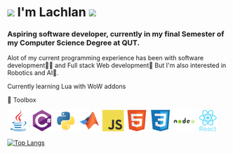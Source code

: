 # <img src="https://c.tenor.com/ECDOKKbP82AAAAAi/sonic-hi.gif" width="50px"> I'm Lachlan <img src="https://c.tenor.com/ECDOKKbP82AAAAAi/sonic-hi.gif" width="50px">

### Aspiring software developer, currently in my final Semester of my Computer Science Degree at QUT.
Alot of my current programming experience has been with software development👩‍💻 and Full stack Web development📶 But I'm also interested in Robotics and AI🤖. 

Currently learning Lua with WoW addons

🧰 Toolbox

<img src="https://github.com/devicons/devicon/blob/master/icons/java/java-original.svg" alt="Java logo" width="50px"> <img 
src="https://github.com/devicons/devicon/blob/master/icons/csharp/csharp-original.svg" alt="C# logo" width="50px"> <img 
src="https://github.com/devicons/devicon/blob/master/icons/python/python-original.svg" alt="python" width="50px"> <img 
src="https://github.com/devicons/devicon/blob/master/icons/matlab/matlab-original.svg" alt="matlab" width="50px"> <img 
src="https://github.com/devicons/devicon/blob/master/icons/javascript/javascript-original.svg" alt="Javascript" width="50px"> <img 
src="https://github.com/devicons/devicon/blob/master/icons/html5/html5-original.svg" alt="HTML" width="50px"> <img 
src="https://github.com/devicons/devicon/blob/master/icons/css3/css3-original.svg" alt="CSS" width="50px"> <img 
src="https://github.com/devicons/devicon/blob/master/icons/nodejs/nodejs-original-wordmark.svg" alt="nodejs" width="50px"> <img 
src="https://github.com/devicons/devicon/blob/master/icons/react/react-original-wordmark.svg" alt="Reactjs" width="50px">



[![Top Langs](https://github-readme-stats.vercel.app/api/top-langs/?username=Knightfall99&layout=compact)](https://github.com/anuraghazra/github-readme-stats)


<!--
**Knightfall99/Knightfall99** is a ✨ _special_ ✨ repository because its `README.md` (this file) appears on your GitHub profile.

Here are some ideas to get you started:

- 🔭 I’m currently working on ...
- 🌱 I’m currently learning ...
- 👯 I’m looking to collaborate on ...
- 🤔 I’m looking for help with ...
- 💬 Ask me about ...
- 📫 How to reach me: ...
- 😄 Pronouns: ...
- ⚡ Fun fact: ...
-->
